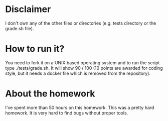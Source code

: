 # Disclaimer

I don't own any of the other files or directories (e.g. tests directory or the grade.sh file).

# How to run it?

You need to fork it on a UNIX based operating system and to run the script type ./tests/grade.sh.
It will show 90 / 100 (10 points are awarded for coding style, but it needs a docker file which is removed from the repository).

# About the homework

I've spent more than 50 hours on this homework. This was a pretty hard homework. It is very hard to find bugs without proper tools.
